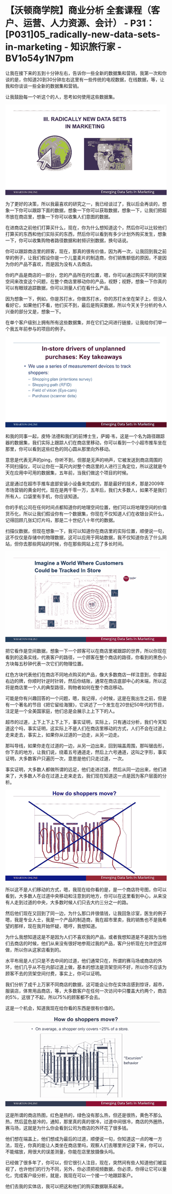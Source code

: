 # 【沃顿商学院】商业分析 全套课程（客户、运营、人力资源、会计） - P31：[P031]05_radically-new-data-sets-in-marketing - 知识旅行家 - BV1o54y1N7pm

让我在接下来的五到十分钟左右，告诉你一些全新的数据集和营销，我第一次和你谈的是，你知道20到30分钟左右这里有一些传统的电视数据，在线数据，等，让我和你谈谈一些全新的数据集和营销。

让我鼓励每一个听这个的人，思考如何使用这些数据集。

![](img/29708c0998de2861d74966ebd7f454e8_1.png)

为了更好的决策，所以我最喜欢的研究之一，我已经谈过了，我以后会再谈的，想象一下你可以跟踪下面的数据，想象一下你可以获取数据，想象一下，让我们把超市放在商店里，想象一下你可以收集人们意图的数据。

在进商店之前他们打算买什么，现在，你为什么想知道这个，然后你可以比较他们打算买的东西和他们实际买的东西，然后你可以看到有多少计划外购买发生，想象一下，你可以收集购物者路径数据和射频识别数据，换句话说。

你可以跟踪商店里的顾客，现在，那真的很有价值，因为再一次，让我回到我之前举的例子，让我们假设你是一个儿童麦片的制造商，你们销售额低的原因，不是因为你的产品不喜欢，而是因为没有人去商店。

你的产品是商店的一部分，您的产品所在的位置，嗯，你可以通过购买不同的货架空间来改变这个问题，在整个商店里移动你的产品，视野；视野，想象一下你真的可以有眼球追踪数据，你可以测量人们在看什么产品。

因为想象一下，例如，你是苏打水，你做苏打水，你的苏打水坐在架子上，但没人看好它，如果他们不看，他们买不到，最后是购买数据，所以今天关于分析的令人兴奋的部分又是，想象一下。

在单个客户级别上拥有所有这些数据集，并在它们之间进行链接，让我给你们举一个我五年前参与的项目的例子。

![](img/29708c0998de2861d74966ebd7f454e8_3.png)

和我的同事一起，皮特·法德和我们的前博士生，萨姆·韦，这是一个名为路径跟踪器的数据集，我们实际上跟踪人们在商店里移动，你可以看到一个小超市推车坐在那里，你可以看到这些红色的同心圆从那里向外移动。

意思是代表无声的ping，你听不到，但那是无声的响声，它被发送到商店周围的不同扫描仪，可以让你在一英尺内对整个商店里的人进行三角定位，所以这就是今天在应用中可用的数据集，五年前，当我们做这个项目的时候。

这是通过在超市手推车底部安装小设备来完成的，那是最好的技术，那是2009年市场营销的黄金时代，现在是两千零一万，五年后，我们大多数人，如果不是我们所有人，口袋里有手机，你应该知道。

你的手机公司在任何时间点都知道你的地理空间位置，他们可以将地理空间的价值货币化，所以让我们假设你有一个数据集，你现在不仅知道人们在收银台买什么，记得回顾几张幻灯片吗，那是二十世纪八十年代的数据。

扫描仪数据，但现在想象一下，我可以知道你在商店里的实际位置，顺便说一句，这不仅仅是存储中的物理数据，这可以应用于网站数据，我不仅知道你去了什么网站，但你去那些网站的时候，你在那些网站上花了多长时间。

![](img/29708c0998de2861d74966ebd7f454e8_5.png)

把它看作是空间数据，想象一下一个顾客可以在商店里被跟踪的世界，所以你现在看到的这条实线，代表客户的路径，一个顾客在整个商店的路径，你看到的黑色小方块每五秒钟代表一次它们的物理位置。

红色方块代表他们在商店不同地点购买的产品，像大多数商店一样注意到，你拿起右边的牌，你顺时针逆时针转，然后你结账，通常在商店底部中心的末端，所以这将是商店里一个人的典型路径，购物者如何在整个商店移动。

可能是你有兴趣回答的一个问题，嗯，我记得，小时候，这是在我出生之前，但是有一个著名的节目《把它留给海狸》，它讲述了一个发生在20世纪50年代的节目，注定是一个全美国家庭，他们总是会展示上上下下的人。

超市的过道，上下上下上下上下，事实证明，实际上，只有通过分析，我们今天知道这个吗，事实证明，这实际上不是人们在商店里移动的方式，人们不会在过道上走来走去，事实上，如果你从过道的一边走，从另一边走。

那叫导线，如果你走在过道的一边，从另一边出来，回到端盖周围，那叫锯齿形，你下去的地方，让我们说，绕着五号通道走，然后上六号通道，这叫之字形，事实证明，大多数客户只遍历一次，意思是他们只走过道，一次。

事实证明，大多数人都做所谓的远足，他们走进过道，然后从同一边出来，他们进来了，大多数人不会在过道上走来走去，我们现在知道这一点是因为客户层面的分析。

![](img/29708c0998de2861d74966ebd7f454e8_7.png)

所以这不是人们移动的方式，嗯，我现在给你看的是，是一个商店符号图，你可以看到，大多数人在过道中央移动和注意到的地方，你可以在这里看到中心，从来没有人走到过道的中央，大多数时候人们只去大约三分之一的路。

然后他们现在又回到了同一边，为什么那口井很值钱，让我回急诊室，医生的例子嗯，我是专业人士，我是一个产品的制造商，我在超市里卖，我的销售也不是我希望的那样，现在我开始怀疑，嗯哼，我想知道。

为什么我想知道这是不是因为人们不喜欢我的产品，或者我想知道是不是因为当他们去商店的时候，他们从来没有很好地参观过我的产品，客户分析现在允许您这样做，所以你从这家店看到的。

水平布局是人们只是不去中间的过道，他们通常只在，所谓的赛马场或商店的外环，他们几乎从不在内部过道上做，基本的想法是货架空间不好，所以你不应该为顾客不去的货架空间付费，事实上，你可以证明。

我们分析了成千上万家不同商店的数据，这可能会让你在实体店感到惊讶，超市，服装店，体育用品商店，等，大多数客户在任何一次访问中只覆盖大约两个，商店的5%，这很了不起，所以75%的顾客都不会去。

这是一个机会，知道我现在给你看的东西是很有价值的。

![](img/29708c0998de2861d74966ebd7f454e8_9.png)

这是所谓的商店热图，红色是热的，绿色没有那么热，但还是很热，黄色不那么热，然后蓝色是冷的，通知，那里真的真的很冷，过道中间很冷，商店的外圈热，赛马场，这就是为什么你会看到公司为商店的外环花了很多钱。

他们想在端盖上，他们想成为最后的过道，顺便说一句，你知道这一点的唯一方法，现在，你真的能让人类坐在商店里吗，观察人们去哪里并记录下来，你可以，不能缩放，用很大的误差测量，你能在店里放摄像头吗。

已经做了很多年了，你可以，但它很引人注目，现在，突然间有些人知道他们被监视了，也许他们的行为不同，另外，你必须把视频数据，你必须，你得让它可以量化，完成客户级分析，就是，我现在可以一个接一个地跟踪客户。

他们去我的实体店，我可以把这和他们的购买数据联系起来。
